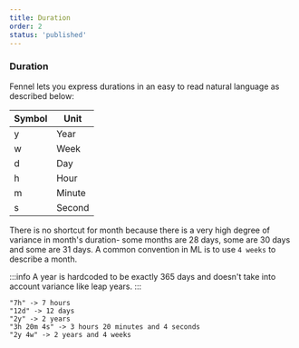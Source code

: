 ```yaml
---
title: Duration
order: 2
status: 'published'
---
```


### Duration
Fennel lets you express durations in an easy to read natural language as described below:

| Symbol | Unit   |
| ------ | ------ |
| y      | Year   |
| w      | Week   |
| d      | Day    |
| h      | Hour   |
| m      | Minute |
| s      | Second |


There is no shortcut for month because there is a very high degree of 
variance in month's duration- some months are 28 days, some are 30 days and 
some are 31 days. A common convention in ML is to use `4 weeks` 
to describe a month.

:::info
A year is hardcoded to be exactly 365 days and doesn't take into account
variance like leap years.
:::

```text
"7h" -> 7 hours
"12d" -> 12 days
"2y" -> 2 years
"3h 20m 4s" -> 3 hours 20 minutes and 4 seconds
"2y 4w" -> 2 years and 4 weeks
```
